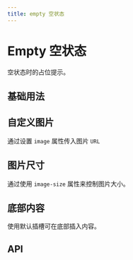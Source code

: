 ```yaml
---
title: empty 空状态
---
```


# Empty 空状态

空状态时的占位提示。

## 基础用法

<demo-preview2 path="./def.vue" />

## 自定义图片

通过设置 `image` 属性传入图片 `URL`

<demo-preview2 path="./customizeEmpty.vue" />

## 图片尺寸

通过使用 `image-size` 属性来控制图片大小。

<demo-preview2 path="./emptySize.vue" />

## 底部内容

使用默认插槽可在底部插入内容。

<demo-preview2 path="./emptyBottom.vue" />

## API

<API src="./empty.json" lang="zh"></API>